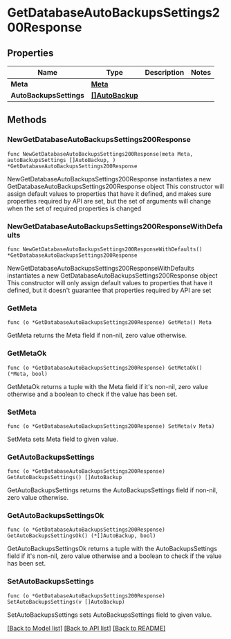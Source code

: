 # GetDatabaseAutoBackupsSettings200Response

## Properties

Name | Type | Description | Notes
------------ | ------------- | ------------- | -------------
**Meta** | [**Meta**](Meta.md) |  | 
**AutoBackupsSettings** | [**[]AutoBackup**](AutoBackup.md) |  | 

## Methods

### NewGetDatabaseAutoBackupsSettings200Response

`func NewGetDatabaseAutoBackupsSettings200Response(meta Meta, autoBackupsSettings []AutoBackup, ) *GetDatabaseAutoBackupsSettings200Response`

NewGetDatabaseAutoBackupsSettings200Response instantiates a new GetDatabaseAutoBackupsSettings200Response object
This constructor will assign default values to properties that have it defined,
and makes sure properties required by API are set, but the set of arguments
will change when the set of required properties is changed

### NewGetDatabaseAutoBackupsSettings200ResponseWithDefaults

`func NewGetDatabaseAutoBackupsSettings200ResponseWithDefaults() *GetDatabaseAutoBackupsSettings200Response`

NewGetDatabaseAutoBackupsSettings200ResponseWithDefaults instantiates a new GetDatabaseAutoBackupsSettings200Response object
This constructor will only assign default values to properties that have it defined,
but it doesn't guarantee that properties required by API are set

### GetMeta

`func (o *GetDatabaseAutoBackupsSettings200Response) GetMeta() Meta`

GetMeta returns the Meta field if non-nil, zero value otherwise.

### GetMetaOk

`func (o *GetDatabaseAutoBackupsSettings200Response) GetMetaOk() (*Meta, bool)`

GetMetaOk returns a tuple with the Meta field if it's non-nil, zero value otherwise
and a boolean to check if the value has been set.

### SetMeta

`func (o *GetDatabaseAutoBackupsSettings200Response) SetMeta(v Meta)`

SetMeta sets Meta field to given value.


### GetAutoBackupsSettings

`func (o *GetDatabaseAutoBackupsSettings200Response) GetAutoBackupsSettings() []AutoBackup`

GetAutoBackupsSettings returns the AutoBackupsSettings field if non-nil, zero value otherwise.

### GetAutoBackupsSettingsOk

`func (o *GetDatabaseAutoBackupsSettings200Response) GetAutoBackupsSettingsOk() (*[]AutoBackup, bool)`

GetAutoBackupsSettingsOk returns a tuple with the AutoBackupsSettings field if it's non-nil, zero value otherwise
and a boolean to check if the value has been set.

### SetAutoBackupsSettings

`func (o *GetDatabaseAutoBackupsSettings200Response) SetAutoBackupsSettings(v []AutoBackup)`

SetAutoBackupsSettings sets AutoBackupsSettings field to given value.



[[Back to Model list]](../README.md#documentation-for-models) [[Back to API list]](../README.md#documentation-for-api-endpoints) [[Back to README]](../README.md)


